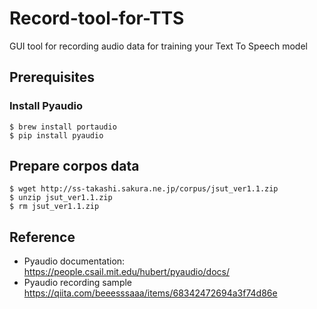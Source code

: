# Record-tool-for-TTS
GUI tool for recording audio data for training your Text To Speech model
## Prerequisites
### Install Pyaudio
```
$ brew install portaudio 
$ pip install pyaudio
```
## Prepare corpos data
```
$ wget http://ss-takashi.sakura.ne.jp/corpus/jsut_ver1.1.zip
$ unzip jsut_ver1.1.zip
$ rm jsut_ver1.1.zip
```

## Reference
- Pyaudio documentation: https://people.csail.mit.edu/hubert/pyaudio/docs/
- Pyaudio recording sample https://qiita.com/beeesssaaa/items/68342472694a3f74d86e